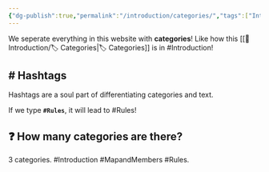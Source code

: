 ```yaml
---
{"dg-publish":true,"permalink":"/introduction/categories/","tags":["Introduction","gardenEntry"]}
---
```


We seperate everything in this website with **categories**! Like how this [[💼 Introduction/🏷️ Categories\|🏷️ Categories]] is in #Introduction!

## # Hashtags
Hashtags are a soul part of differentiating categories and text.

If we type **`#Rules`**, it will lead to #Rules!

## ❓ How many categories are there?
3 categories. #Introduction #MapandMembers #Rules.